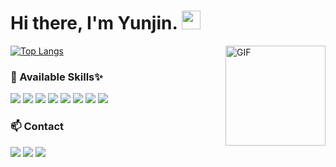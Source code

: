 # Hi there, I'm Yunjin. <img width="30px" src="https://media.tenor.com/images/3b388fe03da271d2674faf85eb7c3fcd/tenor.gif" />

<img align="right" alt="GIF" height="160px" src="https://i.giphy.com/media/v1.Y2lkPTc5MGI3NjExcWl5b3FtdXQxeWh3MHZyMHoxYmNwNG5xZm55cjhydDVlYmZuaDllbSZlcD12MV9pbnRlcm5hbF9naWZfYnlfaWQmY3Q9Zw/KL5rlX6dGjwJO/giphy.gif" />

[![Top Langs](https://github-readme-stats.vercel.app/api/top-langs/?username=yunjin-21&hide=javascript,html&langs_count=3)](https://github.com/yunjin-21)

### 🚀 Available Skills✨
<img src="https://img.shields.io/badge/java-007396?style=for-the-badge&logo=OpenJDK&logoColor=white">
<img src="https://img.shields.io/badge/Spring-6DB33F?style=for-the-badge&logo=Spring&logoColor=white">
<img src="https://img.shields.io/badge/springboot-6DB33F?style=for-the-badge&logo=springboot&logoColor=white">
<img src="https://img.shields.io/badge/Spring Security-6DB33F?style=for-the-badge&logo=Spring Security&logoColor=white">
<img src="https://img.shields.io/badge/MySQL-4479A1?style=for-the-badge&logo=MySQL&logoColor=white">
<img src="https://img.shields.io/badge/Amazon%20EC2-FF9900?style=for-the-badge&logo=Amazon%20EC2&logoColor=white">
<img src="https://img.shields.io/badge/Amazon%20S3-569A31?style=for-the-badge&logo=Amazon%20S3&logoColor=white">
<img src="https://img.shields.io/badge/docker-%230db7ed.svg?style=for-the-badge&logo=docker&logoColor=white"> 


### 📫 Contact 
<p>
<a href="mailto:yuncom21@ewhain.net"><img src="https://img.shields.io/badge/Gmail-D14836?style=flat-square&logo=Gmail&logoColor=white"/></a>
<a href="https://jini-magiclamp.tistory.com"><img src="https://img.shields.io/badge/Tistory-FF5E00?style=flat-square&logo=Tistory&logoColor=white"/></a>
<a href="https://www.linkedin.com/in/%EC%9D%B4%EC%9C%A4%EC%A7%84-%EC%97%98%ED%85%8D%EA%B3%B5%EA%B3%BC%EB%8C%80%ED%95%99-%EC%86%8C%ED%94%84%ED%8A%B8%EC%9B%A8%EC%96%B4%ED%95%99%EB%B6%80-76348725b/"><img src="https://img.shields.io/badge/-LinkedIn-blue?style=flat-square&logo=Linkedin&logoColor=white)"/></a>
</p>



<!--
**yunjin-21/yunjin-21** is a ✨ _special_ ✨ repository because its `README.md` (this file) appears on your GitHub profile.

Here are some ideas to get you started:

- 🔭 I’m currently working on ...
- 🌱 I’m currently learning ...
- 👯 I’m looking to collaborate on ...
- 🤔 I’m looking for help with ...
- 💬 Ask me about ...
- 📫 How to reach me: ...
- 😄 Pronouns: ...
- ⚡ Fun fact: ...## I'm majoring in computer science at Ewha Womans University.
-->
